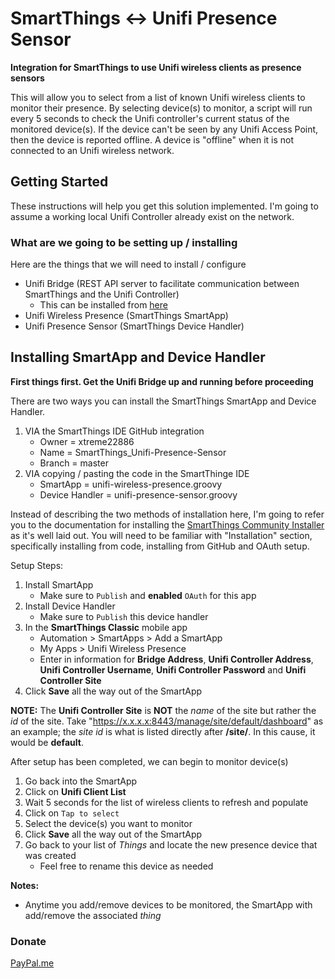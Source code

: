 # SmartThings <-> Unifi Presence Sensor

**Integration for SmartThings to use Unifi wireless clients as presence sensors**

This will allow you to select from a list of known Unifi wireless clients to monitor their presence. By selecting device(s) to monitor, a script will run every 5 seconds to check the Unifi controller's current status of the monitored device(s). If the device can't be seen by any Unifi Access Point, then the device is reported offline. A device is "offline" when it is not connected to an Unifi wireless network.

## Getting Started

These instructions will help you get this solution implemented. I'm going to assume a working local Unifi Controller already exist on the network.

### What are we going to be setting up / installing

Here are the things that we will need to install / configure

- Unifi Bridge (REST API server to facilitate communication between SmartThings and the Unifi Controller)
  - This can be installed from [here](https://github.com/xtreme22886/SmartThings_Unifi-Presence-REST)
- Unifi Wireless Presence (SmartThings SmartApp)
- Unifi Presence Sensor (SmartThings Device Handler)

## Installing SmartApp and Device Handler
**First things first. Get the Unifi Bridge up and running before proceeding**

There are two ways you can install the SmartThings SmartApp and Device Handler.
1. VIA the SmartThings IDE GitHub integration
   - Owner = xtreme22886
   - Name = SmartThings_Unifi-Presence-Sensor
   - Branch = master
2. VIA copying / pasting the code in the SmartThinge IDE
   - SmartApp = unifi-wireless-presence.groovy
   - Device Handler = unifi-presence-sensor.groovy

Instead of describing the two methods of installation here, I'm going to refer you to the documentation for installing the [SmartThings Community Installer](http://thingsthataresmart.wiki/index.php?title=Community_Installer_(Free_Marketplace)) as it's well laid out. You will need to be familiar with "Installation" section, specifically installing from code, installing from GitHub and OAuth setup.

Setup Steps:
1. Install SmartApp
   - Make sure to `Publish` and **enabled** `OAuth` for this app
2. Install Device Handler
   - Make sure to `Publish` this device handler
3. In the **SmartThings Classic** mobile app
   - Automation > SmartApps > Add a SmartApp
   - My Apps > Unifi Wireless Presence
   - Enter in information for **Bridge Address**, **Unifi Controller Address**, **Unifi Controller Username**, **Unifi Controller Password** and **Unifi Controller Site**
4. Click **Save** all the way out of the SmartApp
   
**NOTE:** The **Unifi Controller Site** is **NOT** the *name* of the site but rather the *id* of the site. Take "https://x.x.x.x:8443/manage/site/default/dashboard" as an example; the *site id* is what is listed directly after **/site/**. In this cause, it would be **default**.

After setup has been completed, we can begin to monitor device(s)
1. Go back into the SmartApp
2. Click on **Unifi Client List**
3. Wait 5 seconds for the list of wireless clients to refresh and populate
4. Click on `Tap to select`
5. Select the device(s) you want to monitor
6. Click **Save** all the way out of the SmartApp
7. Go back to your list of *Things* and locate the new presence device that was created
   - Feel free to rename this device as needed
   
**Notes:**
- Anytime you add/remove devices to be monitored, the SmartApp with add/remove the associated *thing*

### Donate
[PayPal.me](https://www.paypal.com/paypalme2/xtreme22886)
